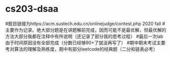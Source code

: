 # cs203-dsaa
#题目链接为https://acm.sustech.edu.cn/onlinejudge/contest.php 2020 fall
#主要作为记录。绝大部分题是在讲题解前完成，因而可能不是最优解，但最优解的方法大部分我都在注释中有所说明（还记录了部分我的思考过程）
#最后一次lab由于时间原因没有全部完成（分数已经够90+了就没再写了）
#期中期末考试主要考对算法的理解及熟练度，期中有部分leetcode的经典题（二分和链表必考）
